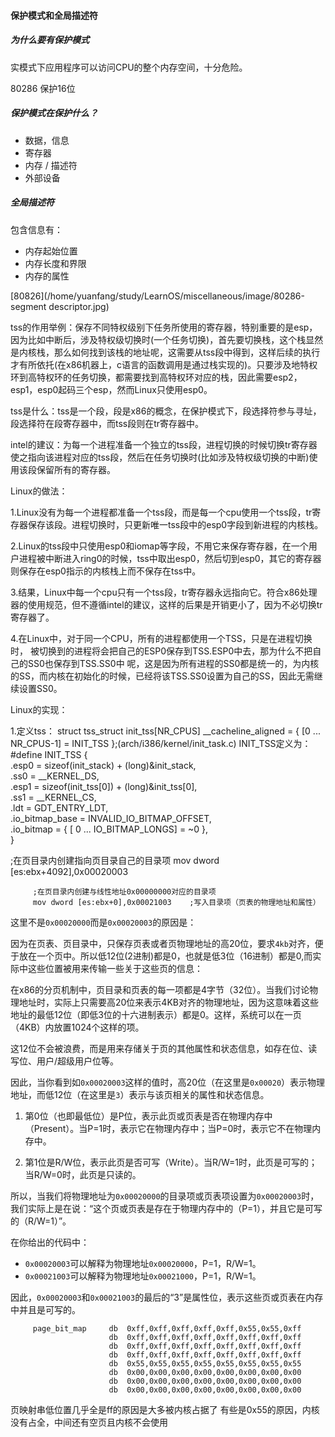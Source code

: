 #### 保护模式和全局描述符

##### 为什么要有保护模式

实模式下应用程序可以访问CPU的整个内存空间，十分危险。

80286 保护16位

##### 保护模式在保护什么？

- 数据，信息
- 寄存器
- 内存 / 描述符
- 外部设备 

##### 全局描述符

包含信息有：

- 内存起始位置
- 内存长度和界限
- 内存的属性

[80826](/home/yuanfang/study/LearnOS/miscellaneous/image/80286-segment descriptor.jpg)


tss的作用举例：保存不同特权级别下任务所使用的寄存器，特别重要的是esp，因为比如中断后，涉及特权级切换时(一个任务切换)，首先要切换栈，这个栈显然是内核栈，那么如何找到该栈的地址呢，这需要从tss段中得到，这样后续的执行才有所依托(在x86机器上，c语言的函数调用是通过栈实现的)。只要涉及地特权环到高特权环的任务切换，都需要找到高特权环对应的栈，因此需要esp2，esp1，esp0起码三个esp，然而Linux只使用esp0。

tss是什么：tss是一个段，段是x86的概念，在保护模式下，段选择符参与寻址，段选择符在段寄存器中，而tss段则在tr寄存器中。

intel的建议：为每一个进程准备一个独立的tss段，进程切换的时候切换tr寄存器使之指向该进程对应的tss段，然后在任务切换时(比如涉及特权级切换的中断)使用该段保留所有的寄存器。

Linux的做法：

1.Linux没有为每一个进程都准备一个tss段，而是每一个cpu使用一个tss段，tr寄存器保存该段。进程切换时，只更新唯一tss段中的esp0字段到新进程的内核栈。

2.Linux的tss段中只使用esp0和iomap等字段，不用它来保存寄存器，在一个用户进程被中断进入ring0的时候，tss中取出esp0，然后切到esp0，其它的寄存器则保存在esp0指示的内核栈上而不保存在tss中。

3.结果，Linux中每一个cpu只有一个tss段，tr寄存器永远指向它。符合x86处理器的使用规范，但不遵循intel的建议，这样的后果是开销更小了，因为不必切换tr寄存器了。

4.在Linux中，对于同一个CPU，所有的进程都使用一个TSS，只是在进程切换时， 被切换到的进程将会把自己的ESP0保存到TSS.ESP0中去，那为什么不把自己的SS0也保存到TSS.SS0中 呢，这是因为所有进程的SS0都是统一的，为内核的SS，而内核在初始化的时候，已经将该TSS.SS0设置为自己的SS，因此无需继续设置SS0。


Linux的实现：

1.定义tss：
struct tss_struct init_tss[NR_CPUS] __cacheline_aligned = { [0 ... NR_CPUS-1] = INIT_TSS };(arch/i386/kernel/init_task.c)
INIT_TSS定义为：
#define INIT_TSS  {                            \
    .esp0        = sizeof(init_stack) + (long)&init_stack,    \
    .ss0        = __KERNEL_DS,                    \
    .esp1        = sizeof(init_tss[0]) + (long)&init_tss[0],    \
    .ss1        = __KERNEL_CS,                    \
    .ldt        = GDT_ENTRY_LDT,                \
    .io_bitmap_base    = INVALID_IO_BITMAP_OFFSET,            \
    .io_bitmap    = { [ 0 ... IO_BITMAP_LONGS] = ~0 },        \
}

 


 ;在页目录内创建指向页目录自己的目录项
         mov dword [es:ebx+4092],0x00020003 

         ;在页目录内创建与线性地址0x00000000对应的目录项
         mov dword [es:ebx+0],0x00021003    ;写入目录项（页表的物理地址和属性）      

这里不是`0x00020000`而是`0x00020003`的原因是：

因为在页表、页目录中，只保存页表或者页物理地址的高20位，要求`4kb`对齐，便于放在一个页中。所以低12位(2进制)都是0，也就是低3位（16进制）都是0,而实际中这些位置被用来传输一些关于这些页的信息：


在x86的分页机制中，页目录和页表的每一项都是4字节（32位）。当我们讨论物理地址时，实际上只需要高20位来表示4KB对齐的物理地址，因为这意味着这些地址的最低12位（即低3位的十六进制表示）都是0。这样，系统可以在一页（4KB）内放置1024个这样的项。

这12位不会被浪费，而是用来存储关于页的其他属性和状态信息，如存在位、读写位、用户/超级用户位等。

因此，当你看到如`0x00020003`这样的值时，高20位（在这里是`0x00020`）表示物理地址，而低12位（在这里是`3`）表示与该页相关的属性和状态信息。


1. 第0位（也即最低位）是P位，表示此页或页表是否在物理内存中（Present）。当P=1时，表示它在物理内存中；当P=0时，表示它不在物理内存中。

2. 第1位是R/W位，表示此页是否可写（Write）。当R/W=1时，此页是可写的；当R/W=0时，此页是只读的。

所以，当我们将物理地址为`0x00020000`的目录项或页表项设置为`0x00020003`时，我们实际上是在说：“这个页或页表是存在于物理内存中的（P=1），并且它是可写的（R/W=1）”。

在你给出的代码中：

- `0x00020003`可以解释为物理地址`0x00020000`，P=1，R/W=1。
- `0x00021003`可以解释为物理地址`0x00021000`，P=1，R/W=1。

因此，`0x00020003`和`0x00021003`的最后的“3”是属性位，表示这些页或页表在内存中并且是可写的。




         page_bit_map     db  0xff,0xff,0xff,0xff,0xff,0x55,0x55,0xff
                          db  0xff,0xff,0xff,0xff,0xff,0xff,0xff,0xff
                          db  0xff,0xff,0xff,0xff,0xff,0xff,0xff,0xff
                          db  0xff,0xff,0xff,0xff,0xff,0xff,0xff,0xff
                          db  0x55,0x55,0x55,0x55,0x55,0x55,0x55,0x55
                          db  0x00,0x00,0x00,0x00,0x00,0x00,0x00,0x00
                          db  0x00,0x00,0x00,0x00,0x00,0x00,0x00,0x00
                          db  0x00,0x00,0x00,0x00,0x00,0x00,0x00,0x00
页映射串低位置几乎全是ff的原因是大多被内核占据了
有些是0x55的原因，内核没有占全，中间还有空页且内核不会使用